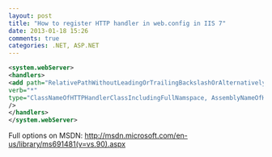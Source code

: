 ```yaml
---
layout: post
title: "How to register HTTP handler in web.config in IIS 7"
date: 2013-01-18 15:26
comments: true
categories: .NET, ASP.NET
---
```

```xml
<system.webServer>
<handlers>
<add path="RelativePathWithoutLeadingOrTrailingBackslashOrAlternativelyAFileNameOrGlobFilePattern"
verb="*" 
type="ClassNameOfHTTPHandlerClassIncludingFullNamspace, AssemblyNameOfHandlerClassIfReferencedAssemblyFromWebProject"
/>
</handlers>
</system.webServer>
```
Full options on MSDN: http://msdn.microsoft.com/en-us/library/ms691481(v=vs.90).aspx

